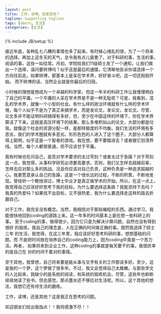 ```yaml
---
layout: post
title: 工作，读博，还是其他？
tagline: Supporting tagline
tags: [aborn, 生活]
categories: [生活]
---
```

{% include JB/setup %}

接近年底，各种乱七八糟的事情也多了起来。有时候心绪乱的很，为了一个将来
的选择。再加上这冬天的天气，总令我有点儿疲惫了。对于科研的事，生活的事，
阅读的事，这些一如往常。月初，学院给我们11级硕士发了一个通知，让我们做
出一个选择，请问要转博吗？似乎这是最后的通牒，它清晰地告诉你请选择一个
方向往前走。如果转博，那基本上是呆在学术界，好好奋斗吧，这一切还刚刚开
始。 而不转博的话，当然企业就是你最后的归宿。
 
小时候的理想是想成为一个卓越的科学家，但这一年半的科研工作让我慢慢明白
了自己的平庸。一个平庸的人呆在学术界是不是一种无耻呢？可是，我看到，混
乱的学术界，就像一个小型的社会。有什么样的政治环境就有什么样的学术环
境，每个人似乎不是为了真正来搞学术，而是发论文，发论文，发论文。尽管，
论文多并不能证明科研搞得有多好，但，至少在中国这样的环境下，你在学术界
算活了下来。这就是高压环境下的结果。那么多堆积如山的论文，大部分都是垃
圾。就像这个社会的资源分配一样，是那样极度的不均衡。我们生活的环境有多
恶劣，我们的学术圈就有多恶劣。形形色色的人进入了这个圈子，大部分人都算
得上聪明，似乎这是一个智者的游戏。我在想，要不要踏进去？或者跟它划清界
线。当然，每个人都很普通，但不应该甘于平庸。
 
我有时候也在问自己，是否对学术要求的太过苛刻？或者太过于急躁？对于苛刻
这一点，我觉得，从事科学研究必须要高要求。否则，我们又怎样去超越前辈，
怎样去应对那么多的挑战。况且你应该对自己负责，这种负责是一种追求超越的
心。我更愿意承认自己的急躁，这是一个很长远的过程，不断的积累，不断地发
现。曾经听一个教授讲过，博士毕业才是真正做学术的开始。所以，在这一点上，
我觉得自己应该好好思考下我的目标。为什么要选择这条路？我能坚持下去吗？
我真的热爱吗？如果找不出目标，又不很热爱，我为什么要选择走这样的路去折
磨自己。 
 
对于工作，我完全没有概念。当然，我相信对于那些编程的东西。通过学习，我
能很快地回到coding的道路上来。这一年多的时间基本上是在想一些科研上的事。
至于coding的事，做得很少，因为它只是为解决计算问题，自然也没有得到很好
的锻炼。我自己的理念是，人在正确的时间做正确的事。既然我选择了硕士三年
的生活，我觉得，在这三年里，我应该好好思考科研的事，想想基础的问题。而
不是把时间放在培养自己的coding能力上，因为coding毕竟是一个苦力活。再者，
如果将来到企业工作，这种coding的事就是每天要干的事。我很庆幸的是自己在
对的时间干着对的事情。

 
至于其他，我曾想，自己将来要是能从事与文字有关的工作那该多好。至少，这
是我的一个梦，这个梦做了很多年。不过，我又会觉得自己太稚嫩。与那些学文
的人比起来，我缺少的是系统的阅读，和系统的锻炼机会。尽管，这些年也断断
续续地读了些书，但总感觉，那点墨水还不够应对生活呢。所以，这个其他的想
法，我想它还有待生活的磨练。

 
工作，读博，还是其他？这是我正在思考的问题。
 
欢迎朋友们给出我指点！！我将感激不尽！！
